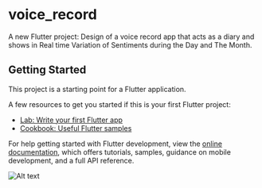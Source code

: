 # voice_record

A new Flutter project:  Design of a voice record app that acts as a diary and shows in Real time Variation of Sentiments during the Day and The Month.

## Getting Started

This project is a starting point for a Flutter application.

A few resources to get you started if this is your first Flutter project:

- [Lab: Write your first Flutter app](https://docs.flutter.dev/get-started/codelab)
- [Cookbook: Useful Flutter samples](https://docs.flutter.dev/cookbook)

For help getting started with Flutter development, view the
[online documentation](https://docs.flutter.dev/), which offers tutorials,
samples, guidance on mobile development, and a full API reference.

![Alt text](file:///C:/Users/ACER/Pictures/app1.png?raw=true "Title")

